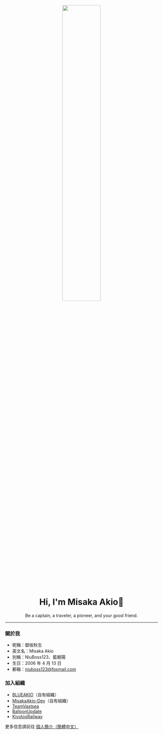 <div align="center">
    <h1><a><img src="https://act-webstatic.blueakio.com/2025/08/21/68a5f9dfed40d.jpg" alt="" width="50%" height="50%" style="vertical-align: middle;"/><br>
      Hi, I'm Misaka Akio👋</a></h1>
</div>

<p align="center">
    <a>Be a captain, a traveler, a pioneer, and your good friend.</a>
</p>

---

### 關於我
- 昵稱：御坂秋生
- 英文名：Misaka Akio
- 別稱：NiuBoss123、藍朝陽
- 生日：2006 年 4 月 13 日
- 郵箱：niuboss123@foxmail.com

### 加入組織
- [BLUEAKIO](https://github.com/BLUEAKIO)（自有組織）
- [MisakaAkio-Dev](https://github.com/MisakaAkio-Dev)（自有組織）
- [TeamVastsea](https://github.com/TeamVastsea)
- [BalloonUpdate](https://github.com/BalloonUpdate)
- [KivotosRailway](https://github.com/KivotosRailway)

更多信息請前往 [個人簡介（簡體中文）](https://www.akio.top/about)

